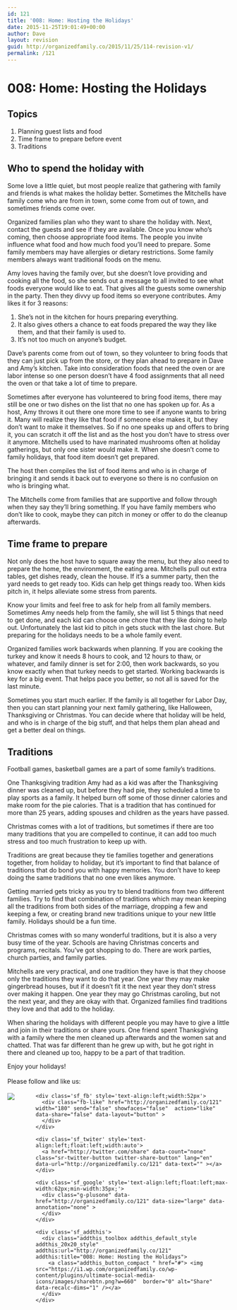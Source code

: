```yaml
---
id: 121
title: '008: Home: Hosting the Holidays'
date: 2015-11-25T19:01:49+00:00
author: Dave
layout: revision
guid: http://organizedfamily.co/2015/11/25/114-revision-v1/
permalink: /121
---
```

# 008: Home: Hosting the Holidays

## Topics

  1. Planning guest lists and food
  2. Time frame to prepare before event
  3. Traditions

## Who to spend the holiday with

Some love a little quiet, but most people realize that gathering with family and friends is what makes the holiday better. Sometimes the Mitchells have family come who are from in town, some come from out of town, and sometimes friends come over.

Organized families plan who they want to share the holiday with. Next, contact the guests and see if they are available. Once you know who&#8217;s coming, then choose appropriate food items. The people you invite influence what food and how much food you&#8217;ll need to prepare. Some family members may have allergies or dietary restrictions. Some family members always want traditional foods on the menu.

Amy loves having the family over, but she doesn&#8217;t love providing and cooking all the food, so she sends out a message to all invited to see what foods everyone would like to eat. That gives all the guests some ownership in the party. Then they divvy up food items so everyone contributes. Amy likes it for 3 reasons:

  1. She&#8217;s not in the kitchen for hours preparing everything. 
  2. It also gives others a chance to eat foods prepared the way they like them, and that their family is used to.
  3. It&#8217;s not too much on anyone&#8217;s budget.

Dave&#8217;s parents come from out of town, so they volunteer to bring foods that they can just pick up from the store, or they plan ahead to prepare in Dave and Amy&#8217;s kitchen. Take into consideration foods that need the oven or are labor intense so one person doesn&#8217;t have 4 food assignments that all need the oven or that take a lot of time to prepare.

Sometimes after everyone has volunteered to bring food items, there may still be one or two dishes on the list that no one has spoken up for. As a host, Amy throws it out there one more time to see if anyone wants to bring it. Many will realize they like that food if someone else makes it, but they don&#8217;t want to make it themselves. So if no one speaks up and offers to bring it, you can scratch it off the list and as the host you don&#8217;t have to stress over it anymore. Mitchells used to have marinated mushrooms often at holiday gatherings, but only one sister would make it. When she doesn&#8217;t come to family holidays, that food item doesn&#8217;t get prepared.

The host then compiles the list of food items and who is in charge of bringing it and sends it back out to everyone so there is no confusion on who is bringing what.

The Mitchells come from families that are supportive and follow through when they say they&#8217;ll bring something. If you have family members who don&#8217;t like to cook, maybe they can pitch in money or offer to do the cleanup afterwards.

## Time frame to prepare

Not only does the host have to square away the menu, but they also need to prepare the home, the environment, the eating area. Mitchells pull out extra tables, get dishes ready, clean the house. If it&#8217;s a summer party, then the yard needs to get ready too. Kids can help get things ready too. When kids pitch in, it helps alleviate some stress from parents.

Know your limits and feel free to ask for help from all family members. Sometimes Amy needs help from the family, she will list 5 things that need to get done, and each kid can choose one chore that they like doing to help out. Unfortunately the last kid to pitch in gets stuck with the last chore. But preparing for the holidays needs to be a whole family event.

Organized families work backwards when planning. If you are cooking the turkey and know it needs 8 hours to cook, and 12 hours to thaw, or whatever, and family dinner is set for 2:00, then work backwards, so you know exactly when that turkey needs to get started. Working backwards is key for a big event. That helps pace you better, so not all is saved for the last minute.

Sometimes you start much earlier. If the family is all together for Labor Day, then you can start planning your next family gathering, like Halloween, Thanksgiving or Christmas. You can decide where that holiday will be held, and who is in charge of the big stuff, and that helps them plan ahead and get a better deal on things.

## Traditions

Football games, basketball games are a part of some family&#8217;s traditions.

One Thanksgiving tradition Amy had as a kid was after the Thanksgiving dinner was cleaned up, but before they had pie, they scheduled a time to play sports as a family. It helped burn off some of those dinner calories and make room for the pie calories. That is a tradition that has continued for more than 25 years, adding spouses and children as the years have passed.

Christmas comes with a lot of traditions, but sometimes if there are too many traditions that you are compelled to continue, it can add too much stress and too much frustration to keep up with.

Traditions are great because they tie families together and generations together, from holiday to holiday, but it&#8217;s important to find that balance of traditions that do bond you with happy memories. You don&#8217;t have to keep doing the same traditions that no one even likes anymore.

Getting married gets tricky as you try to blend traditions from two different families. Try to find that combination of traditions which may mean keeping all the traditions from both sides of the marriage, dropping a few and keeping a few, or creating brand new traditions unique to your new little family. Holidays should be a fun time.

Christmas comes with so many wonderful traditions, but it is also a very busy time of the year. Schools are having Christmas concerts and programs, recitals. You&#8217;ve got shopping to do. There are work parties, church parties, and family parties.

Mitchells are very practical, and one tradition they have is that they choose only the traditions they want to do that year. One year they may make gingerbread houses, but if it doesn&#8217;t fit it the next year they don&#8217;t stress over making it happen. One year they may go Christmas caroling, but not the next year, and they are okay with that. Organized families find traditions they love and that add to the holiday.

When sharing the holidays with different people you may have to give a little and join in their traditions or share yours. One friend spent Thanksgiving with a family where the men cleaned up afterwards and the women sat and chatted. That was far different than he grew up with, but he got right in there and cleaned up too, happy to be a part of that tradition.

Enjoy your holidays!

<div class='sfsi_Sicons' style='width: 100%; display: inline-block; vertical-align: middle; text-align:left'>
  <div style='margin:0px 8px 0px 0px; line-height: 24px'>
    <span>Please follow and like us:</span>
  </div>
  
  <div class='sfsi_socialwpr'>
    <div class='sf_subscrbe' style='text-align:left;float:left;width:64px'>
      <a href="http://www.specificfeeds.com/widget/emailsubscribe/MTc5ODgx/OA==/" target="_blank"><img src="https://i2.wp.com/organizedfamily.co/wp-content/plugins/ultimate-social-media-icons/images/follow_subscribe.png?w=660" data-recalc-dims="1" /></a>
    </div>
    
    <div class='sf_fb' style='text-align:left;width:52px'>
      <div class="fb-like" href="http://organizedfamily.co/121" width="180" send="false" showfaces="false"  action="like" data-share="false" data-layout="button" >
      </div>
    </div>
    
    <div class='sf_twiter' style='text-align:left;float:left;width:auto'>
      <a href="http://twitter.com/share" data-count="none" class="sr-twitter-button twitter-share-button" lang="en" data-url="http://organizedfamily.co/121" data-text="" ></a>
    </div>
    
    <div class='sf_google' style='text-align:left;float:left;max-width:62px;min-width:35px;'>
      <div class="g-plusone" data-href="http://organizedfamily.co/121" data-size="large" data-annotation="none" >
      </div>
    </div>
    
    <div class='sf_addthis'>
      <div class="addthis_toolbox addthis_default_style addthis_20x20_style" addthis:url="http://organizedfamily.co/121" addthis:title="008: Home: Hosting the Holidays">
        <a class="addthis_button_compact " href="#"> <img src="https://i1.wp.com/organizedfamily.co/wp-content/plugins/ultimate-social-media-icons/images/sharebtn.png?w=660"  border="0" alt="Share" data-recalc-dims="1" /></a>
      </div>
    </div>
  </div>
</div>